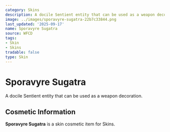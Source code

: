 ```yaml
---
category: Skins
description: A docile Sentient entity that can be used as a weapon decoration.
image: ../images/sporavyre-sugatra-22b7c33844.png
last_updated: '2025-09-17'
name: Sporavyre Sugatra
source: WFCD
tags:
- Skin
- Skins
tradable: false
type: Skin
---
```


# Sporavyre Sugatra

A docile Sentient entity that can be used as a weapon decoration.

## Cosmetic Information

**Sporavyre Sugatra** is a skin cosmetic item for Skins.

